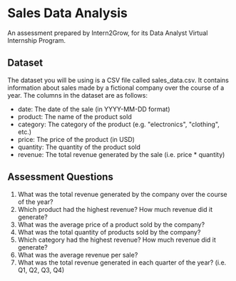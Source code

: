 # Sales Data Analysis

An assessment prepared by Intern2Grow, for its Data Analyst Virtual Internship Program.

## Dataset

The dataset you will be using is a CSV file called sales_data.csv. It contains information about sales made by a fictional company over the course of a year. The columns in the dataset are as follows:

- date: The date of the sale (in YYYY-MM-DD format)
- product: The name of the product sold
- category: The category of the product (e.g. "electronics", "clothing", etc.)
- price: The price of the product (in USD)
- quantity: The quantity of the product sold
- revenue: The total revenue generated by the sale (i.e. price * quantity)

## Assessment Questions

1. What was the total revenue generated by the company over the course of the year?
2. Which product had the highest revenue? How much revenue did it generate?
3. What was the average price of a product sold by the company?
4. What was the total quantity of products sold by the company?
5. Which category had the highest revenue? How much revenue did it generate?
6. What was the average revenue per sale?
7. What was the total revenue generated in each quarter of the year? (i.e. Q1, Q2, Q3, Q4)
